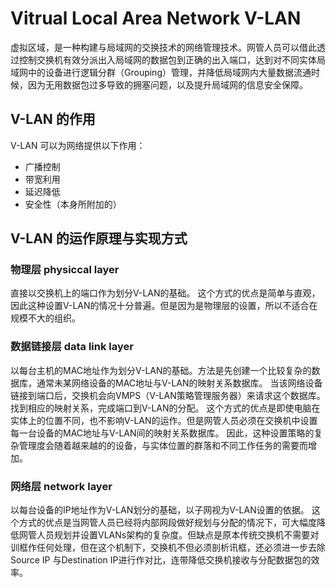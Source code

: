

# Vitrual Local Area Network V-LAN

虚拟区域，是一种构建与局域网的交换技术的网络管理技术。网管人员可以借此透过控制交换机有效分派出入局域网的数据包到正确的出入端口，达到对不同实体局域网中的设备进行逻辑分群（Grouping）管理，并降低局域网内大量数据流通时候，因为无用数据包过多导致的拥塞问题，以及提升局域网的信息安全保障。

## V-LAN 的作用

V-LAN 可以为网络提供以下作用：
- 广播控制
- 带宽利用
- 延迟降低
- 安全性（本身所附加的）

## V-LAN 的运作原理与实现方式

### 物理层 physiccal layer

直接以交换机上的端口作为划分V-LAN的基础。
这个方式的优点是简单与直观，因此这种设置V-LAN的情况十分普遍。但是因为是物理层的设置，所以不适合在规模不大的组织。

### 数据链接层 data link layer

以每台主机的MAC地址作为划分V-LAN的基础。方法是先创建一个比较复杂的数据库，通常未某网络设备的MAC地址与V-LAN的映射关系数据库。
当该网络设备链接到端口后，交换机会向VMPS（V-LAN策略管理服务器）来请求这个数据库。找到相应的映射关系，完成端口到V-LAN的分配。
这个方式的优点是即使电脑在实体上的位置不同，也不影响V-LAN的运作。但是网管人员必须在交换机中设置每一台设备的MAC地址与V-LAN间的映射关系数据库。
因此，这种设置策略的复杂管理度会随着越来越的的设备，与实体位置的群落和不同工作任务的需要而增加。

### 网络层 network layer

以每台设备的IP地址作为V-LAN划分的基础，以子网视为V-LAN设置的依据。
这个方式的优点是当网管人员已经将内部网段做好规划与分配的情况下，可大幅度降低网管人员规划并设置VLANs架构的复杂度。但缺点是原本传统交换机不需要对训框作任何处理，但在这个机制下，交换机不但必须剖析讯框，还必须进一步去除Source IP 与Destination IP进行作对比，连带降低交换机接收与分配数据包的效率。



